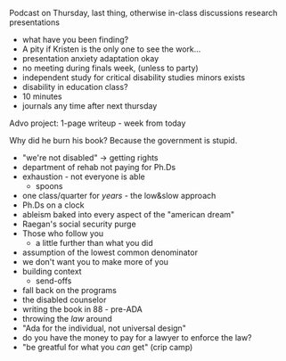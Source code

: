 Podcast on Thursday, last thing, otherwise in-class discussions
research presentations
- what have you been finding?
- A pity if Kristen is the only one to see the work...
- presentation anxiety adaptation okay
- no meeting during finals week, (unless to party)
- independent study for critical disability studies minors exists
- disability in education class?
- 10 minutes
- journals any time after next thursday

Advo project: 1-page writeup - week from today

Why did he burn his book? Because the government is stupid.
- "we're not disabled" -> getting rights
- department of rehab not paying for Ph.Ds
- exhaustion - not everyone is able
	- spoons
- one class/quarter for *years* - the low&slow approach
- Ph.Ds on a clock
- ableism baked into every aspect of the "american dream"
- Raegan's social security purge
- Those who follow you
	- a little further than what you did
- assumption of the lowest common denominator
- we don't want you to make more of you
- building context
	- send-offs
- fall back on the programs
- the disabled counselor
- writing the book in 88 - pre-ADA
- throwing the *law* around
- "Ada for the individual, not universal design"
- do you have the money to pay for a lawyer to enforce the law?
- "be greatful for what you *can* get" (crip camp)